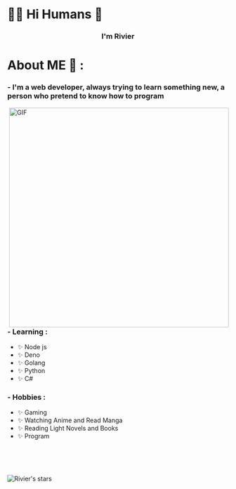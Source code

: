 
<!--
**RivierGrullon/RivierGrullon** is a ✨ _special_ ✨ repository because its `README.md` (this file) appears on your GitHub profile.

Here are some ideas to get you started:

- 🔭 I’m currently working on ...
- 🌱 I’m currently learning ...
- 👯 I’m looking to collaborate on ...
- 🤔 I’m looking for help with ...
- 💬 Ask me about ...
- 📫 How to reach me: ...
- 😄 Pronouns: ...
- ⚡ Fun fact: ...
-->


# :man_technologist: Hi Humans 👋



<h3 align="center">I'm Rivier</h3>



# About ME 💬 :

### - I'm a web developer, always trying to learn something new, a person who pretend to know how to program
 

<img hight="400" width="500" alt="GIF" align="right" src="https://github.com/RivierGrullon/RivierGrullon/blob/master/assets/1936.gif">

### - Learning :
- ✨ Node js
- ✨ Deno
- ✨ Golang
- ✨ Python
- ✨ C#


### - Hobbies : 
- ✨ Gaming
- ✨ Watching Anime and Read Manga
- ✨ Reading Light Novels and Books
- ✨ Program


</br>
</br>
</br>

![Rivier's stars](https://github-readme-stats.vercel.app/api?username=RivierGrullon&show_icons=true)


